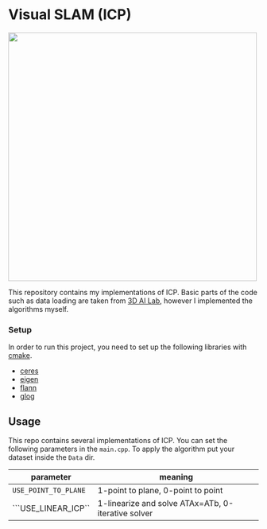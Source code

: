 # **Visual SLAM (ICP)**
<img src="img/icp.gif" width="500"/>

 This repository contains my implementations of ICP. Basic parts of the code such as data loading are taken from [3D AI Lab](https://www.3dunderstanding.org/index.html), however I implemented the algorithms myself.

### **Setup**
In order to run this project, you need to set up the following libraries with [cmake](https://cmake.org/).
- [ceres](http://ceres-solver.org/)
- [eigen](https://eigen.tuxfamily.org/index.php?title=Main_Page)
- [flann](https://github.com/flann-lib/flann)
- [glog](https://github.com/google/glog)


## **Usage**
This repo contains several implementations of ICP. You can set the following parameters in the ```main.cpp```. To apply the algorithm put your dataset inside the ```Data``` dir.

| parameter | meaning |
|-----------|---------|
| ```USE_POINT_TO_PLANE``` | 1-point to plane, 0-point to point |
| ```USE_LINEAR_ICP`` | 1-linearize and solve ATAx=ATb, 0-iterative solver |
